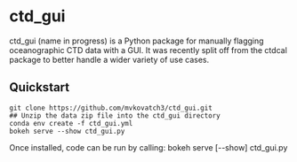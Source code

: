 # ctd_gui

ctd_gui (name in progress) is a Python package for manually flagging oceanographic CTD data with a GUI. It was recently split off from the ctdcal package to better handle a wider variety of use cases.

## Quickstart

``` 
git clone https://github.com/mvkovatch3/ctd_gui.git
## Unzip the data zip file into the ctd_gui directory
conda env create -f ctd_gui.yml
bokeh serve --show ctd_gui.py
```

Once installed, code can be run by calling:
  bokeh serve [--show] ctd_gui.py

